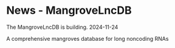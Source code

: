 # News - MangroveLncDB

The MangroveLncDB is building. 2024-11-24

A comprehensive mangroves database for long noncoding RNAs
